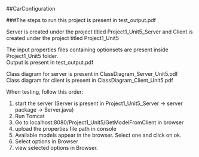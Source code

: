 ##CarConfiguration

###The steps to run this project is present in test_output.pdf

Server is created under the project titled Project1_Unit5_Server and Client is created under the project titled Project1_Unit5

The input properties files containing optionsets are present inside Project1_Unit5 folder.<br/>
Output is present in test_output.pdf

Class diagram for server is present in ClassDiagram_Server_Unit5.pdf<br/>
Class diagram for client is present in ClassDiagram_Client_Unit5.pdf

When testing, follow this order:<br/>
1. start the server (Server is present in Project1_Unit5_Server → server package → Server.java)<br/>
2. Run Tomcat<br/>
3. Go to localhost:8080/Project1_Unit5/GetModelFromClient in browser<br/>
4. upload the properties file path in console <br/>
5. Available models appear in the browser. Select one and click on ok.<br/>
6. Select options in Browser<br/>
7. view selected options in Browser.<br/>
